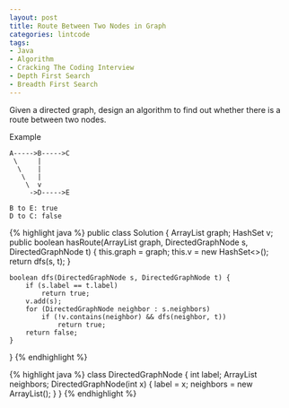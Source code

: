 ```yaml
---
layout: post
title: Route Between Two Nodes in Graph
categories: lintcode
tags:
- Java
- Algorithm
- Cracking The Coding Interview
- Depth First Search
- Breadth First Search
---
```


Given a directed graph, design an algorithm to find out whether there is a route between two nodes.

Example

```
A----->B----->C
 \     |
  \    |
   \   |
    \  v
     ->D----->E

B to E: true
D to C: false
```

{% highlight java %}
public class Solution {
    ArrayList<DirectedGraphNode> graph;
    HashSet<DirectedGraphNode> v;
    public boolean hasRoute(ArrayList<DirectedGraphNode> graph, 
        DirectedGraphNode s, DirectedGraphNode t) {
        this.graph = graph;
        this.v = new HashSet<>();
        return dfs(s, t);
    }
    
    boolean dfs(DirectedGraphNode s, DirectedGraphNode t) {
        if (s.label == t.label)
            return true;
        v.add(s);
        for (DirectedGraphNode neighbor : s.neighbors)
            if (!v.contains(neighbor) && dfs(neighbor, t))
                return true;
        return false;
    }
}
{% endhighlight %}

{% highlight java %}
class DirectedGraphNode {
    int label;
    ArrayList<DirectedGraphNode> neighbors;
    DirectedGraphNode(int x) {
        label = x;
        neighbors = new ArrayList<DirectedGraphNode>();
    }
}
{% endhighlight %}